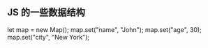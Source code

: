 ## JS 的一些数据结构

let map = new Map();
map.set("name", "John");
map.set("age", 30);
map.set("city", "New York");
